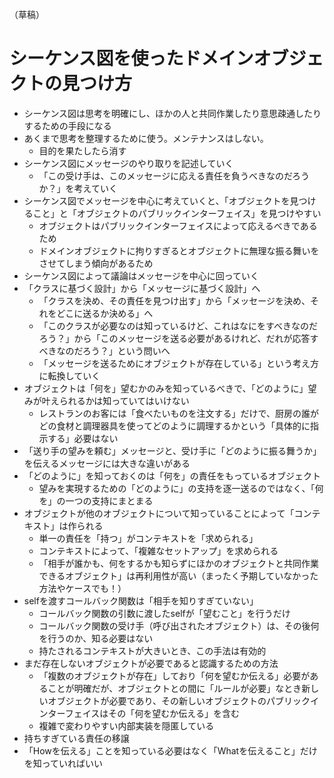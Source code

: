 （草稿）

# シーケンス図を使ったドメインオブジェクトの見つけ方
- シーケンス図は思考を明確にし、ほかの人と共同作業したり意思疎通したりするための手段になる
- あくまで思考を整理するために使う。メンテナンスはしない。
    - 目的を果たしたら消す
- シーケンス図にメッセージのやり取りを記述していく
    - 「この受け手は、このメッセージに応える責任を負うべきなのだろうか？」を考えていく
- シーケンス図でメッセージを中心に考えていくと、「オブジェクトを見つけること」と「オブジェクトのパブリックインターフェイス」を見つけやすい
    - オブジェクトはパブリックインターフェイスによって応えるべきであるため
    - ドメインオブジェクトに拘りすぎるとオブジェクトに無理な振る舞いをさせてしまう傾向があるため
- シーケンス図によって議論はメッセージを中心に回っていく
- 「クラスに基づく設計」から「メッセージに基づく設計」へ
    - 「クラスを決め、その責任を見つけ出す」から「メッセージを決め、それをどこに送るか決める」へ
    - 「このクラスが必要なのは知っているけど、これはなにをすべきなのだろう？」から「このメッセージを送る必要があるけれど、だれが応答すべきなのだろう？」という問いへ
    - 「メッセージを送るためにオブジェクトが存在している」という考え方に転換していく
- オブジェクトは「何を」望むかのみを知っているべきで、「どのように」望みが叶えられるかは知っていてはいけない
    - レストランのお客には「食べたいものを注文する」だけで、厨房の誰がどの食材と調理器具を使ってどのように調理するかという「具体的に指示する」必要はない
- 「送り手の望みを頼む」メッセージと、受け手に「どのように振る舞うか」を伝えるメッセージには大きな違いがある
- 「どのように」を知っておくのは「何を」の責任をもっているオブジェクト
    - 望みを実現するための「どのように」の支持を逐一送るのではなく、「何を」の一つの支持にまとまる
- オブジェクトが他のオブジェクトについて知っていることによって「コンテキスト」は作られる
    - 単一の責任を「持つ」がコンテキストを「求められる」
    - コンテキストによって、「複雑なセットアップ」を求められる
    - 「相手が誰かも、何をするかも知らずにほかのオブジェクトと共同作業できるオブジェクト」は再利用性が高い（まったく予期していなかった方法やケースでも！）
- selfを渡すコールバック関数は「相手を知りすぎていない」
    - コールバック関数の引数に渡したselfが「望むこと」を行うだけ
    - コールバック関数の受け手（呼び出されたオブジェクト）は、その後何を行うのか、知る必要はない
    - 持たされるコンテキストが大きいとき、この手法は有効的
- まだ存在しないオブジェクトが必要であると認識するための方法
    - 「複数のオブジェクトが存在」しており「何を望むか伝える」必要があることが明確だが、オブジェクトとの間に「ルールが必要」なとき新しいオブジェクトが必要であり、その新しいオブジェクトのパブリックインターフェイスはその「何を望むか伝える」を含む
    - 複雑で変わりやすい内部実装を隠匿している
- 持ちすぎている責任の移譲
- 「Howを伝える」ことを知っている必要はなく「Whatを伝えること」だけを知っていればいい
